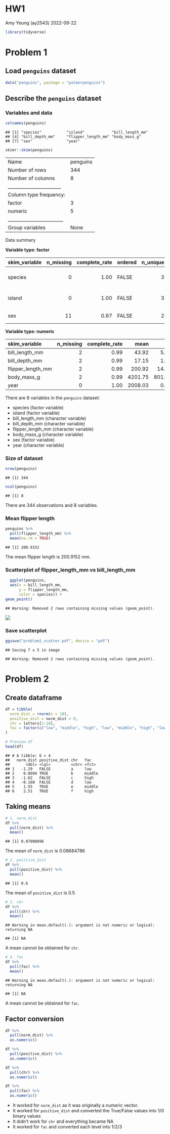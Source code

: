 HW1
================
Amy Yeung (ay2543)
2022-09-22

``` r
library(tidyverse)
```

# Problem 1

## Load `penguins` dataset

``` r
data("penguins", package = "palmerpenguins")
```

## Describe the `penguins` dataset

### Variables and data

``` r
colnames(penguins)
```

    ## [1] "species"           "island"            "bill_length_mm"   
    ## [4] "bill_depth_mm"     "flipper_length_mm" "body_mass_g"      
    ## [7] "sex"               "year"

``` r
skimr::skim(penguins)
```

|                                                  |          |
|:-------------------------------------------------|:---------|
| Name                                             | penguins |
| Number of rows                                   | 344      |
| Number of columns                                | 8        |
| \_\_\_\_\_\_\_\_\_\_\_\_\_\_\_\_\_\_\_\_\_\_\_   |          |
| Column type frequency:                           |          |
| factor                                           | 3        |
| numeric                                          | 5        |
| \_\_\_\_\_\_\_\_\_\_\_\_\_\_\_\_\_\_\_\_\_\_\_\_ |          |
| Group variables                                  | None     |

Data summary

**Variable type: factor**

| skim_variable | n_missing | complete_rate | ordered | n_unique | top_counts                  |
|:--------------|----------:|--------------:|:--------|---------:|:----------------------------|
| species       |         0 |          1.00 | FALSE   |        3 | Ade: 152, Gen: 124, Chi: 68 |
| island        |         0 |          1.00 | FALSE   |        3 | Bis: 168, Dre: 124, Tor: 52 |
| sex           |        11 |          0.97 | FALSE   |        2 | mal: 168, fem: 165          |

**Variable type: numeric**

| skim_variable     | n_missing | complete_rate |    mean |     sd |     p0 |     p25 |     p50 |    p75 |   p100 | hist  |
|:------------------|----------:|--------------:|--------:|-------:|-------:|--------:|--------:|-------:|-------:|:------|
| bill_length_mm    |         2 |          0.99 |   43.92 |   5.46 |   32.1 |   39.23 |   44.45 |   48.5 |   59.6 | ▃▇▇▆▁ |
| bill_depth_mm     |         2 |          0.99 |   17.15 |   1.97 |   13.1 |   15.60 |   17.30 |   18.7 |   21.5 | ▅▅▇▇▂ |
| flipper_length_mm |         2 |          0.99 |  200.92 |  14.06 |  172.0 |  190.00 |  197.00 |  213.0 |  231.0 | ▂▇▃▅▂ |
| body_mass_g       |         2 |          0.99 | 4201.75 | 801.95 | 2700.0 | 3550.00 | 4050.00 | 4750.0 | 6300.0 | ▃▇▆▃▂ |
| year              |         0 |          1.00 | 2008.03 |   0.82 | 2007.0 | 2007.00 | 2008.00 | 2009.0 | 2009.0 | ▇▁▇▁▇ |

There are 8 variables in the `penguins` dataset:

-   species (factor variable)
-   island (factor variable)
-   bill_length_mm (character variable)
-   bill_depth_mm (character variable)
-   flipper_length_mm (character variable)
-   body_mass_g (character variable)
-   sex (factor variable)
-   year (character variable)

### Size of dataset

``` r
nrow(penguins)
```

    ## [1] 344

``` r
ncol(penguins)
```

    ## [1] 8

There are 344 observations and 8 variables.

### Mean flipper length

``` r
penguins %>% 
  pull(flipper_length_mm) %>% 
  mean(na.rm = TRUE)
```

    ## [1] 200.9152

The mean flipper length is 200.9152 mm.

### Scatterplot of flipper_length_mm vs bill_length_mm

``` r
  ggplot(penguins, 
  aes(x = bill_length_mm, 
      y = flipper_length_mm,
      color = species)) +
geom_point()
```

    ## Warning: Removed 2 rows containing missing values (geom_point).

![](p8105_hw1_ay2543_files/figure-gfm/unnamed-chunk-6-1.png)<!-- -->

### Save scatterplot

``` r
ggsave("problem1_scatter.pdf", device = "pdf")
```

    ## Saving 7 x 5 in image

    ## Warning: Removed 2 rows containing missing values (geom_point).

# Problem 2

## Create dataframe

``` r
df = tibble(
  norm_dist = rnorm(n = 10),
  positive_dist = norm_dist > 0,
  chr = letters[1:10],
  fac = factor(c("low", "middle", "high", "low", "middle", "high", "low", "middle", "high", "high"))
)

# Preview df
head(df)
```

    ## # A tibble: 6 × 4
    ##   norm_dist positive_dist chr   fac   
    ##       <dbl> <lgl>         <chr> <fct> 
    ## 1   -1.29   FALSE         a     low   
    ## 2    0.0694 TRUE          b     middle
    ## 3   -1.62   FALSE         c     high  
    ## 4   -0.160  FALSE         d     low   
    ## 5    1.55   TRUE          e     middle
    ## 6    2.51   TRUE          f     high

## Taking means

``` r
# 1. norm_dist
df %>% 
  pull(norm_dist) %>% 
  mean()
```

    ## [1] 0.07808096

The mean of `norm_dist` is 0.08684786

``` r
# 2. positive_dist
df %>% 
  pull(positive_dist) %>% 
  mean()
```

    ## [1] 0.6

The mean of `positive_dist` is 0.5

``` r
# 3. chr
df %>% 
  pull(chr) %>% 
  mean()
```

    ## Warning in mean.default(.): argument is not numeric or logical: returning NA

    ## [1] NA

A mean cannot be obtained for `chr`.

``` r
# 4. fac
df %>% 
  pull(fac) %>% 
  mean()
```

    ## Warning in mean.default(.): argument is not numeric or logical: returning NA

    ## [1] NA

A mean cannot be obtained for `fac`.

## Factor conversion

``` r
df %>% 
  pull(norm_dist) %>% 
  as.numeric()

df %>% 
  pull(positive_dist) %>% 
  as.numeric()

df %>% 
  pull(chr) %>% 
  as.numeric()

df %>% 
  pull(fac) %>% 
  as.numeric()
```

-   It worked for `norm_dist` as it was originally a numeric vector.
-   It worked for `positive_dist` and converted the True/False values
    into 1/0 binary values
-   It didn’t work for `chr` and everything became NA
-   It worked for `fac` and converted each level into 1/2/3
